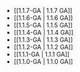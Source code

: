 - [[1.1.7-GA | 1.1.7 GA]]
- [[1.1.6-GA | 1.1.6 GA]]
- [[1.1.5-GA | 1.1.5 GA]]
- [[1.1.4-GA | 1.1.4 GA]]
- [[1.1.3-GA | 1.1.3 GA]]
- [[1.1.2-GA | 1.1.2 GA]]
- [[1.1.1-GA | 1.1.1 GA]]
- [[1.1.0-GA | 1.1.0 GA]]